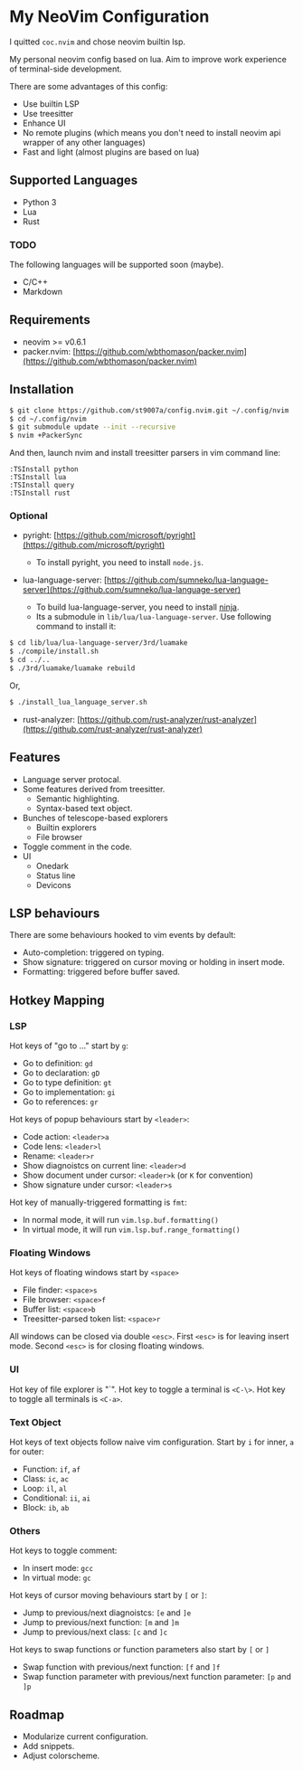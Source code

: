 # My NeoVim Configuration

I quitted `coc.nvim` and chose neovim builtin lsp.

My personal neovim config based on lua.
Aim to improve work experience of terminal-side development.

There are some advantages of this config:
- Use builtin LSP
- Use treesitter
- Enhance UI
- No remote plugins (which means you don't need to install neovim api wrapper of any other languages)
- Fast and light (almost plugins are based on lua)

## Supported Languages

- Python 3
- Lua
- Rust

### TODO

The following languages will be supported soon (maybe).

- C/C++
- Markdown

## Requirements

- neovim >= v0.6.1
- packer.nvim: [https://github.com/wbthomason/packer.nvim](https://github.com/wbthomason/packer.nvim)

## Installation

```bash
$ git clone https://github.com/st9007a/config.nvim.git ~/.config/nvim
$ cd ~/.config/nvim
$ git submodule update --init --recursive
$ nvim +PackerSync
```

And then, launch nvim and install treesitter parsers in vim command line:

```
:TSInstall python
:TSInstall lua
:TSInstall query
:TSInstall rust
```

### Optional

- pyright: [https://github.com/microsoft/pyright](https://github.com/microsoft/pyright)
  - To install pyright, you need to install `node.js`.

- lua-language-server: [https://github.com/sumneko/lua-language-server](https://github.com/sumneko/lua-language-server)
  - To build lua-language-server, you need to install [ninja](https://github.com/ninja-build/ninja).
  - Its a submodule in `lib/lua/lua-language-server`. Use following command to install it:

```bash
$ cd lib/lua/lua-language-server/3rd/luamake
$ ./compile/install.sh
$ cd ../..
$ ./3rd/luamake/luamake rebuild
```

Or,

```bash
$ ./install_lua_language_server.sh
```

- rust-analyzer: [https://github.com/rust-analyzer/rust-analyzer](https://github.com/rust-analyzer/rust-analyzer)

## Features

- Language server protocal.
- Some features derived from treesitter.
  - Semantic highlighting.
  - Syntax-based text object.
- Bunches of telescope-based explorers
  - Builtin explorers
  - File browser
- Toggle comment in the code.
- UI
  - Onedark
  - Status line
  - Devicons


## LSP behaviours

There are some behaviours hooked to vim events by default:

- Auto-completion: triggered on typing.
- Show signature: triggered on cursor moving or holding in insert mode.
- Formatting: triggered before buffer saved.


## Hotkey Mapping

### LSP

Hot keys of "go to ..." start by `g`:

- Go to definition: `gd`
- Go to declaration: `gD`
- Go to type definition: `gt`
- Go to implementation: `gi`
- Go to references: `gr`

Hot keys of popup behaviours start by `<leader>`:

- Code action: `<leader>a`
- Code lens: `<leader>l`
- Rename: `<leader>r`
- Show diagnoistcs on current line: `<leader>d`
- Show document under cursor: `<leader>k`  (or `K` for convention)
- Show signature under cursor: `<leader>s`

Hot key of manually-triggered formatting is `fmt`:

- In normal mode, it will run `vim.lsp.buf.formatting()`
- In virtual mode, it will run `vim.lsp.buf.range_formatting()`

### Floating Windows

Hot keys of floating windows start by `<space>`

- File finder: `<space>s`
- File browser: `<space>f`
- Buffer list: `<space>b`
- Treesitter-parsed token list: `<space>r`

All windows can be closed via double `<esc>`.
First `<esc>` is for leaving insert mode.
Second `<esc>` is for closing floating windows.


### UI

Hot key of file explorer is "\`".
Hot key to toggle a terminal is `<C-\>`.
Hot key to toggle all terminals is `<C-a>`.

### Text Object

Hot keys of text objects follow naive vim configuration. Start by `i` for inner, `a` for outer:

- Function: `if`, `af`
- Class: `ic`, `ac`
- Loop: `il`, `al`
- Conditional: `ii`, `ai`
- Block: `ib`, `ab`


### Others

Hot keys to toggle comment:

- In insert mode: `gcc`
- In virtual mode: `gc`

Hot keys of cursor moving behaviours start by `[` or `]`:

- Jump to previous/next diagnoistcs: `[e` and `]e`
- Jump to previous/next function: `[m` and `]m`
- Jump to previous/next class: `[c` and `]c`

Hot keys to swap functions or function parameters also start by `[` or `]`

- Swap function with previous/next function: `[f` and `]f`
- Swap function parameter with previous/next function parameter: `[p` and `]p`

## Roadmap

- Modularize current configuration.
- Add snippets.
- Adjust colorscheme.
